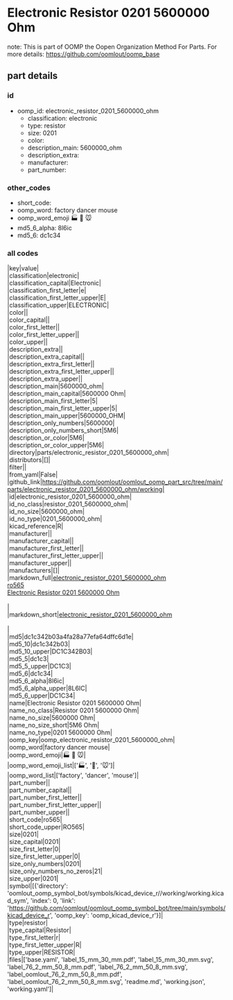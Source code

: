 # Electronic Resistor 0201 5600000 Ohm  

note: This is part of OOMP the Oopen Organization Method For Parts. For more details: https://github.com/oomlout/oomp_base

##  part details





### id
* oomp_id: electronic_resistor_0201_5600000_ohm
  * classification: electronic
  * type: resistor
  * size: 0201
  * color: 
  * description_main: 5600000_ohm
  * description_extra: 
  * manufacturer: 
  * part_number: 

### other_codes
* short_code: 
* oomp_word: factory dancer mouse
* oomp_word_emoji :factory: :dancer: :mouse:
* md5_6_alpha: 8l6ic
* md5_6: dc1c34

### all codes 
|key|value|  
|classification|electronic|  
|classification_capital|Electronic|  
|classification_first_letter|e|  
|classification_first_letter_upper|E|  
|classification_upper|ELECTRONIC|  
|color||  
|color_capital||  
|color_first_letter||  
|color_first_letter_upper||  
|color_upper||  
|description_extra||  
|description_extra_capital||  
|description_extra_first_letter||  
|description_extra_first_letter_upper||  
|description_extra_upper||  
|description_main|5600000_ohm|  
|description_main_capital|5600000 Ohm|  
|description_main_first_letter|5|  
|description_main_first_letter_upper|5|  
|description_main_upper|5600000_OHM|  
|description_only_numbers|5600000|  
|description_only_numbers_short|5M6|  
|description_or_color|5M6|  
|description_or_color_upper|5M6|  
|directory|parts/electronic_resistor_0201_5600000_ohm|  
|distributors|[]|  
|filter||  
|from_yaml|False|  
|github_link|https://github.com/oomlout/oomlout_oomp_part_src/tree/main/parts/electronic_resistor_0201_5600000_ohm/working|  
|id|electronic_resistor_0201_5600000_ohm|  
|id_no_class|resistor_0201_5600000_ohm|  
|id_no_size|5600000_ohm|  
|id_no_type|0201_5600000_ohm|  
|kicad_reference|R|  
|manufacturer||  
|manufacturer_capital||  
|manufacturer_first_letter||  
|manufacturer_first_letter_upper||  
|manufacturer_upper||  
|manufacturers|[]|  
|markdown_full|[electronic_resistor_0201_5600000_ohm](https://github.com/oomlout/oomlout_oomp_part_src/tree/main/parts/electronic_resistor_0201_5600000_ohm/working)<br>[ro565](https://github.com/oomlout/oomlout_oomp_part_src/tree/main/parts/electronic_resistor_0201_5600000_ohm/working)<br>[Electronic Resistor 0201 5600000 Ohm](https://github.com/oomlout/oomlout_oomp_part_src/tree/main/parts/electronic_resistor_0201_5600000_ohm/working)<br><br>|  
|markdown_short|[electronic_resistor_0201_5600000_ohm](https://github.com/oomlout/oomlout_oomp_part_src/tree/main/parts/electronic_resistor_0201_5600000_ohm/working)<br><br>|  
|md5|dc1c342b03a4fa28a77efa64dffc6d1e|  
|md5_10|dc1c342b03|  
|md5_10_upper|DC1C342B03|  
|md5_5|dc1c3|  
|md5_5_upper|DC1C3|  
|md5_6|dc1c34|  
|md5_6_alpha|8l6ic|  
|md5_6_alpha_upper|8L6IC|  
|md5_6_upper|DC1C34|  
|name|Electronic Resistor 0201 5600000 Ohm|  
|name_no_class|Resistor 0201 5600000 Ohm|  
|name_no_size|5600000 Ohm|  
|name_no_size_short|5M6 Ohm|  
|name_no_type|0201 5600000 Ohm|  
|oomp_key|oomp_electronic_resistor_0201_5600000_ohm|  
|oomp_word|factory dancer mouse|  
|oomp_word_emoji|:factory: :dancer: :mouse:|  
|oomp_word_emoji_list|[':factory:', ':dancer:', ':mouse:']|  
|oomp_word_list|['factory', 'dancer', 'mouse']|  
|part_number||  
|part_number_capital||  
|part_number_first_letter||  
|part_number_first_letter_upper||  
|part_number_upper||  
|short_code|ro565|  
|short_code_upper|RO565|  
|size|0201|  
|size_capital|0201|  
|size_first_letter|0|  
|size_first_letter_upper|0|  
|size_only_numbers|0201|  
|size_only_numbers_no_zeros|21|  
|size_upper|0201|  
|symbol|[{'directory': 'oomlout_oomp_symbol_bot/symbols/kicad_device_r//working/working.kicad_sym', 'index': 0, 'link': 'https://github.com/oomlout/oomlout_oomp_symbol_bot/tree/main/symbols/kicad_device_r', 'oomp_key': 'oomp_kicad_device_r'}]|  
|type|resistor|  
|type_capital|Resistor|  
|type_first_letter|r|  
|type_first_letter_upper|R|  
|type_upper|RESISTOR|  
|files|['base.yaml', 'label_15_mm_30_mm.pdf', 'label_15_mm_30_mm.svg', 'label_76_2_mm_50_8_mm.pdf', 'label_76_2_mm_50_8_mm.svg', 'label_oomlout_76_2_mm_50_8_mm.pdf', 'label_oomlout_76_2_mm_50_8_mm.svg', 'readme.md', 'working.json', 'working.yaml']|  
